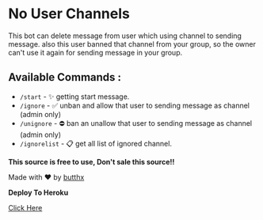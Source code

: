 # No User Channels
This bot can delete message from user which using channel to sending message. also this user banned that channel from your group, so the owner can't use it again for sending message in your group.

## Available Commands :
- `/start` - ✨ getting start message.
- `/ignore` - ✅ unban and allow that user to sending message as channel (admin only) 
- `/unignore` - ⛔️ ban an unallow that user to sending message as channel (admin only)
- `/ignorelist` - 📋 get all list of ignored channel.

**This source is free to use, Don't sale this source!!**  

Made with ❤️ by [butthx](https://t.me/BotsArchive/2350)

**Deploy To Heroku**

[Click Here](https://heroku.com/deploy?template=https://github.com/hoihoi07/nochnbot)
